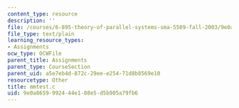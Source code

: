```yaml
---
content_type: resource
description: ''
file: /courses/6-895-theory-of-parallel-systems-sma-5509-fall-2003/9e0a8659992444e188e5d5b905a79fb6_mmtest.c
file_type: text/plain
learning_resource_types:
- Assignments
ocw_type: OCWFile
parent_title: Assignments
parent_type: CourseSection
parent_uid: a5e7eb4d-872c-29ee-e254-71d8b8569e10
resourcetype: Other
title: mmtest.c
uid: 9e0a8659-9924-44e1-88e5-d5b905a79fb6
---
```

